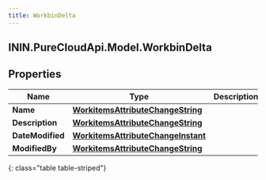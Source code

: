 ```yaml
---
title: WorkbinDelta
---
```

## ININ.PureCloudApi.Model.WorkbinDelta

## Properties

|Name | Type | Description | Notes|
|------------ | ------------- | ------------- | -------------|
| **Name** | [**WorkitemsAttributeChangeString**](WorkitemsAttributeChangeString.html) |  | [optional] |
| **Description** | [**WorkitemsAttributeChangeString**](WorkitemsAttributeChangeString.html) |  | [optional] |
| **DateModified** | [**WorkitemsAttributeChangeInstant**](WorkitemsAttributeChangeInstant.html) |  | [optional] |
| **ModifiedBy** | [**WorkitemsAttributeChangeString**](WorkitemsAttributeChangeString.html) |  | [optional] |
{: class="table table-striped"}


